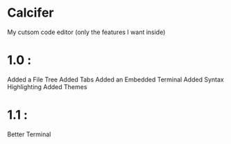 # Calcifer

My cutsom code editor (only the features I want inside)

# 1.0 :
Added a File Tree
Added Tabs
Added an Embedded Terminal
Added Syntax Highlighting
Added Themes

# 1.1 :
Better Terminal
